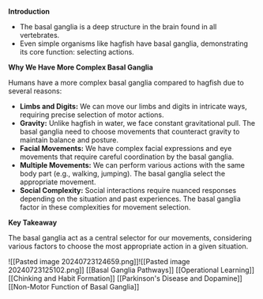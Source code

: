 **Introduction**

- The basal ganglia is a deep structure in the brain found in all vertebrates.
- Even simple organisms like hagfish have basal ganglia, demonstrating its core function: selecting actions.

**Why We Have More Complex Basal Ganglia**

Humans have a more complex basal ganglia compared to hagfish due to several reasons:

- **Limbs and Digits:** We can move our limbs and digits in intricate ways, requiring precise selection of motor actions.
- **Gravity:** Unlike hagfish in water, we face constant gravitational pull. The basal ganglia need to choose movements that counteract gravity to maintain balance and posture.
- **Facial Movements:** We have complex facial expressions and eye movements that require careful coordination by the basal ganglia.
- **Multiple Movements:** We can perform various actions with the same body part (e.g., walking, jumping). The basal ganglia select the appropriate movement.
- **Social Complexity:** Social interactions require nuanced responses depending on the situation and past experiences. The basal ganglia factor in these complexities for movement selection.

**Key Takeaway**

The basal ganglia act as a central selector for our movements, considering various factors to choose the most appropriate action in a given situation.

![[Pasted image 20240723124659.png]]![[Pasted image 20240723125102.png]]
[[Basal Ganglia Pathways]]
[[Operational Learning]]
[[Chinking and Habit Formation]]
[[Parkinson's Disease and Dopamine]]
[[Non-Motor Function of Basal Ganglia]]
